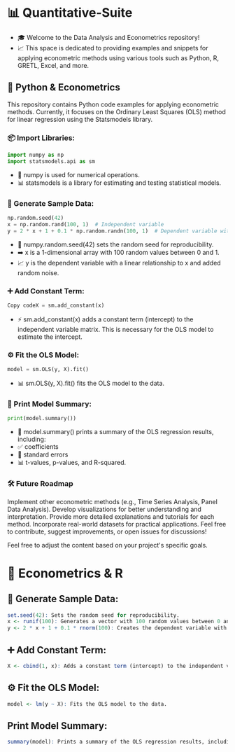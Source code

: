 # 📊 Quantitative-Suite

- 🎓 Welcome to the Data Analysis and Econometrics repository!
- 📈 This space is dedicated to providing examples and snippets for applying econometric methods using various tools such as Python, R, GRETL, Excel, and more. 

## 🐍 Python & Econometrics

This repository contains Python code examples for applying econometric methods. Currently, it focuses on the Ordinary Least Squares (OLS) method for linear regression using the Statsmodels library.

### 📦 Import Libraries:

```python
import numpy as np
import statsmodels.api as sm
```
- 🔢 numpy is used for numerical operations.
- 📊 statsmodels is a library for estimating and testing statistical models.

### 🎲 Generate Sample Data:

```python
np.random.seed(42)
x = np.random.rand(100, 1)  # Independent variable
y = 2 * x + 1 + 0.1 * np.random.randn(100, 1)  # Dependent variable with noise
```
- 🎯 numpy.random.seed(42) sets the random seed for reproducibility.
- ➡️ x is a 1-dimensional array with 100 random values between 0 and 1.
- 📈 y is the dependent variable with a linear relationship to x and added random noise.

### ➕ Add Constant Term:

```python
Copy codeX = sm.add_constant(x)
```
- ⚡ sm.add_constant(x) adds a constant term (intercept) to the independent variable matrix. This is necessary for the OLS model to estimate the intercept.

### ⚙️ Fit the OLS Model:

```python
model = sm.OLS(y, X).fit()
```
- 📊 sm.OLS(y, X).fit() fits the OLS model to the data.

### 📜 Print Model Summary:

```python
print(model.summary())
```
- 📝 model.summary() prints a summary of the OLS regression results, including:
- ✅ coefficients
- 📏 standard errors
- 📊 t-values, p-values, and R-squared.

### 🛠️ Future Roadmap

Implement other econometric methods (e.g., Time Series Analysis, Panel Data Analysis).
Develop visualizations for better understanding and interpretation.
Provide more detailed explanations and tutorials for each method.
Incorporate real-world datasets for practical applications.
Feel free to contribute, suggest improvements, or open issues for discussions!

Feel free to adjust the content based on your project's specific goals.

# 📘 Econometrics & R

## 🎲 Generate Sample Data:

```R
set.seed(42): Sets the random seed for reproducibility.
x <- runif(100): Generates a vector with 100 random values between 0 and 1.
y <- 2 * x + 1 + 0.1 * rnorm(100): Creates the dependent variable with a linear relationship to x and adds some random noise.
```

## ➕ Add Constant Term:

```R
X <- cbind(1, x): Adds a constant term (intercept) to the independent variable matrix. This is necessary for the OLS model to estimate the intercept.
```

## ⚙️ Fit the OLS Model:

```R
model <- lm(y ~ X): Fits the OLS model to the data.
```

## Print Model Summary:

```R
summary(model): Prints a summary of the OLS regression results, including coefficients, standard errors, t-values, p-values, and R-squared.
```

